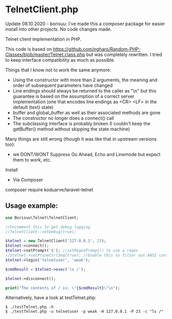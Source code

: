 TelnetClient.php
================

Update 08.10.2020 - borisuu:
I've made this a composer package for easier install into other projects. No code changes made.

Telnet client implementation in PHP.

This code is based on https://github.com/ngharo/Random-PHP-Classes/blob/master/Telnet.class.php
but was completely rewritten. I tried to keep interface compatibility as much as possible.

Things that I know not to work the same anymore:<br>
- Using the constructor with more than 2 arguments, the meaning and order of subsequent parameters have changed<br>
- Line endings should always be returned to the caller as "\n" but this guarantee is based on the assumption of a correct server implementation (one that encodes line endings as \<CR\> \<LF\> in the default (text) state)
- buffer and global_buffer as well as their associated methods are gone
- The constructor no longer does a connect() call
- The subclassing interface is probably broken (I couldn't keep the getBuffer() method without skipping the state machine)

Many things are still wrong (though it was like that in upstream versions too):
- we DONT/WONT Suppress Go Ahead, Echo and Linemode but expect them to work, etc.
  
Install

- Via Composer

composer require koduarve/laravel-telnet

Usage example:
---
```php
use Borisuu\Telnet\TelnetClient;

//Uncomment this to get debug logging
//TelnetClient::setDebug(true);

$telnet = new TelnetClient('127.0.0.1', 23);
$telnet->connect();
$telnet->setPrompt('$'); //setRegexPrompt() to use a regex
//$telnet->setPruneCtrlSeq(true); //Enable this to filter out ANSI control/escape sequences
$telnet->login('telnetuser', 'weak');

$cmdResult = $telnet->exec('ls /');

$telnet->disconnect();

print("The contents of / is: \"{$cmdResult}\"\n");
```

Alternatively, have a look at testTelnet.php:
```shell
$ ./testTelnet.php -h
$ ./testTelnet.php -u telnetuser -p weak -H 127.0.0.1 -P 23 -c "ls /"
```

